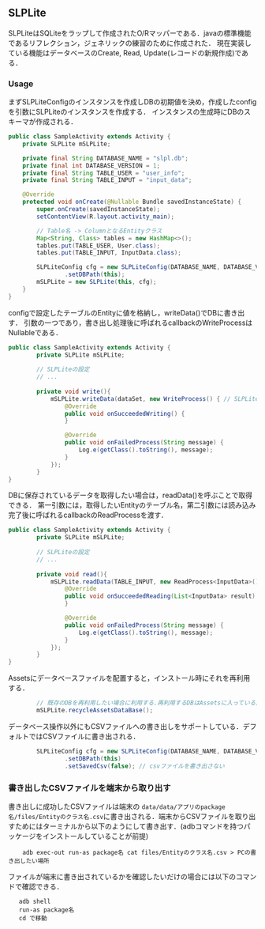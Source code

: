 
## SLPLite
SLPLiteはSQLiteをラップして作成されたO/Rマッパーである．javaの標準機能であるリフレクション，ジェネリックの練習のために作成された．
現在実装している機能はデータベースのCreate, Read, Update(レコードの新規作成)である．

### Usage

まずSLPLiteConfigのインスタンスを作成しDBの初期値を決め，作成したconfigを引数にSLPLiteのインスタンスを作成する．
インスタンスの生成時にDBのスキーマが作成される．

```java
public class SampleActivity extends Activity {
    private SLPLite mSLPLite;

    private final String DATABASE_NAME = "slpl.db";
    private final int DATABASE_VERSION = 1;
    private final String TABLE_USER = "user_info";
    private final String TABLE_INPUT = "input_data";

    @Override
    protected void onCreate(@Nullable Bundle savedInstanceState) {
        super.onCreate(savedInstanceState);
        setContentView(R.layout.activity_main);

        // Table名 -> ColumnとなるEntityクラス
        Map<String, Class> tables = new HashMap<>();
        tables.put(TABLE_USER, User.class);
        tables.put(TABLE_INPUT, InputData.class);

        SLPLiteConfig cfg = new SLPLiteConfig(DATABASE_NAME, DATABASE_VERSION, tables)
                .setDBPath(this);
        mSLPLite = new SLPLite(this, cfg);
    }
}
```

configで設定したテーブルのEntityに値を格納し，writeData()でDBに書き出す．
引数の一つであり，書き出し処理後に呼ばれるcallbackのWriteProcessはNullableである．
```java
public class SampleActivity extends Activity {
        private SLPLite mSLPLite;
        
        // SLPLiteの設定
        // ...
        
        private void write(){
            mSLPLite.writeData(dataSet, new WriteProcess() { // SLPLiteに書き出す.結果はcallbackで受取る．
                @Override
                public void onSucceededWriting() {
                }

                @Override
                public void onFailedProcess(String message) {
                    Log.e(getClass().toString(), message);
                }
            });
        }
}
```

DBに保存されているデータを取得したい場合は，readData()を呼ぶことで取得できる．
第一引数には，取得したいEntityのテーブル名，第二引数には読み込み完了後に呼ばれるcallbackのReadProcessを渡す．
```java
public class SampleActivity extends Activity {
        private SLPLite mSLPLite;
        
        // SLPLiteの設定
        // ...
        
        private void read(){    
            mSLPLite.readData(TABLE_INPUT, new ReadProcess<InputData>() {
                @Override
                public void onSucceededReading(List<InputData> result) {
                }

                @Override
                public void onFailedProcess(String message) {
                    Log.e(getClass().toString(), message);
                }
            });
        }
}
```


Assetsにデータベースファイルを配置すると，インストール時にそれを再利用する．
```java
        // 既存のDBを再利用したい場合に利用する.再利用するDBはAssetsに入っている前提.
        mSLPLite.recycleAssetsDataBase();
```

データベース操作以外にもCSVファイルへの書き出しをサポートしている．デフォルトではCSVファイルに書き出される．
```java
        SLPLiteConfig cfg = new SLPLiteConfig(DATABASE_NAME, DATABASE_VERSION, tables)
                .setDBPath(this)
                .setSavedCsv(false); // csvファイルを書き出さない

```

### 書き出したCSVファイルを端末から取り出す
書き出しに成功したCSVファイルは端末の `data/data/アプリのpackage名/files/Entityのクラス名.csv`に書き出される．端末からCSVファイルを取り出すためにはターミナルから以下のようにして書き出す．(adbコマンドを持つパッケージをインストールしていることが前提)

```
    adb exec-out run-as package名 cat files/Entityのクラス名.csv > PCの書き出したい場所
```

ファイルが端末に書き出されているかを確認したいだけの場合には以下のコマンドで確認できる．

```
   adb shell
   run-as package名
   cd で移動
```
